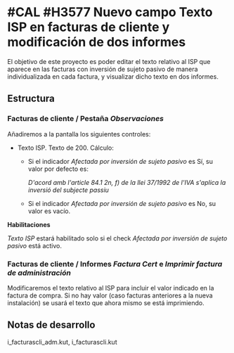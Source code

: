 # #CAL #H3577 Nuevo campo Texto ISP en facturas de cliente y modificación de dos informes

El objetivo de este proyecto es poder editar el texto relativo al ISP que aparece en las facturas con inversión de sujeto pasivo de manera individualizada en cada factura, y visualizar dicho texto en dos informes.

## Estructura

### Facturas de cliente / Pestaña *Observaciones*
Añadiremos a la pantalla los siguientes controles:
* Texto ISP. Texto de 200. Cálculo:
    * Si el indicador *Afectada por inversión de sujeto pasivo* es Sí, su valor por defecto es:

        *D'acord amb l'article 84.1 2n, f) de la llei 37/1992 de l'IVA s'aplica la inversió del subjecte passiu*
    
    * Si el indicador *Afectada por inversión de sujeto pasivo* es No, su valor es vacío.

**Habilitaciones**

*Texto ISP* estará habilitado solo si el check *Afectada por inversión de sujeto pasivo* está activo.

### Facturas de cliente / Informes *Factura Cert* e *Imprimir factura de administración*
Modificaremos el texto relativo al ISP para incluir el valor indicado en la factura de compra. Si no hay valor (caso facturas anteriores a la nueva instalación) se usará el texto que ahora mismo se está imprimiendo.

## Notas de desarrollo
i_facturascli_adm.kut, i_facturascli.kut
